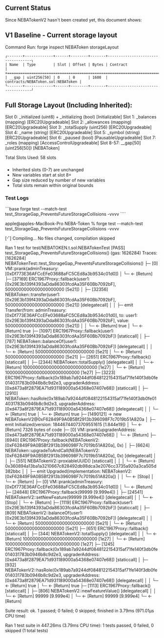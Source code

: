 ## Current Status

Since NEBATokenV2 hasn't been created yet, this document shows:

## V1 Baseline - Current storage layout

Command Run:
forge inspect NEBAToken storageLayout

```
╭-------+-------------+------+--------+-------+-----------------------------------╮
| Name  | Type        | Slot | Offset | Bytes | Contract                          |
+=================================================================================+
| __gap | uint256[50] | 0    | 0      | 1600  | contracts/NEBAToken.sol:NEBAToken |
╰-------+-------------+------+--------+-------+-----------------------------------╯
```

## Full Storage Layout (Including Inherited):

Slot 0: \_initialized (uint8) + \_initializing (bool) [Initializable]
Slot 1: \_balances (mapping) [ERC20Upgradeable]
Slot 2: \_allowances (mapping) [ERC20Upgradeable]
Slot 3: \_totalSupply (uint256) [ERC20Upgradeable]
Slot 4: \_name (string) [ERC20Upgradeable]
Slot 5: \_symbol (string) [ERC20Upgradeable]
Slot 6: \_paused (bool) [PausableUpgradeable]
Slot 7: \_roles (mapping) [AccessControlUpgradeable]
Slot 8-57: \_\_gap[50] (uint256[50]) [NEBAToken]

Total Slots Used: 58 slots

###

- Inherited slots (0-7) are unchanged
- New variables start at slot 8+
- Gap size reduced by number of new variables
- Total slots remain within original bounds

### Test Logs

```base forge test --match-test test_StorageGap_PreventsFutureStorageCollisions -vvvv ````

apple@apples-MacBook-Pro NEBA-Token % forge test --match-test test_StorageGap_PreventsFutureStorageCollisions -vvvv

[⠊] Compiling...
No files changed, compilation skipped

Ran 1 test for test/NEBATOKEN.t.sol:NEBATokenTest
[PASS] test_StorageGap_PreventsFutureStorageCollisions() (gas: 1626284)
Traces:
[1626284] NEBATokenTest::test_StorageGap_PreventsFutureStorageCollisions()
├─ [0] VM::prank(adminTreasury: [0xDf773E36AFCcEFe03688aFC5CEd8a3b9534c01d0])
│ └─ ← [Return]
├─ [37169] ERC1967Proxy::fallback(user1: [0x29E3b139f4393aDda86303fcdAa35F60Bb7092bF], 5000000000000000000000 [5e21])
│ ├─ [32356] NEBAToken::transfer(user1: [0x29E3b139f4393aDda86303fcdAa35F60Bb7092bF], 5000000000000000000000 [5e21]) [delegatecall]
│ │ ├─ emit Transfer(from: adminTreasury: [0xDf773E36AFCcEFe03688aFC5CEd8a3b9534c01d0], to: user1: [0x29E3b139f4393aDda86303fcdAa35F60Bb7092bF], value: 5000000000000000000000 [5e21])
│ │ └─ ← [Return] true
│ └─ ← [Return] true
├─ [1097] ERC1967Proxy::fallback(user1: [0x29E3b139f4393aDda86303fcdAa35F60Bb7092bF]) [staticcall]
│ ├─ [787] NEBAToken::balanceOf(user1: [0x29E3b139f4393aDda86303fcdAa35F60Bb7092bF]) [delegatecall]
│ │ └─ ← [Return] 5000000000000000000000 [5e21]
│ └─ ← [Return] 5000000000000000000000 [5e21]
├─ [2651] ERC1967Proxy::fallback() [staticcall]
│ ├─ [2344] NEBAToken::totalSupply() [delegatecall]
│ │ └─ ← [Return] 1000000000000000000000000000 [1e27]
│ └─ ← [Return] 1000000000000000000000000000 [1e27]
├─ [3223] ERC1967Proxy::fallback(0x189ab7a9244df0848122154315af71fe140f3db0fe014031783b0946b8c9d2e3, upgraderAddress: [0xd473a8f2879EA71d931189000a54368e07407e68]) [staticcall]
│ ├─ [2910] NEBAToken::hasRole(0x189ab7a9244df0848122154315af71fe140f3db0fe014031783b0946b8c9d2e3, upgraderAddress: [0xd473a8f2879EA71d931189000a54368e07407e68]) [delegatecall]
│ │ └─ ← [Return] true
│ └─ ← [Return] true
├─ [1490121] → new NEBATokenV2@0xF62849F9A0B5Bf2913b396098F7c7019b51A820a
│ ├─ emit Initialized(version: 18446744073709551615 [1.844e19])
│ └─ ← [Return] 7326 bytes of code
├─ [0] VM::prank(upgraderAddress: [0xd473a8f2879EA71d931189000a54368e07407e68])
│ └─ ← [Return]
├─ [6940] ERC1967Proxy::fallback(NEBATokenV2: [0xF62849F9A0B5Bf2913b396098F7c7019b51A820a], 0x)
│ ├─ [6624] NEBAToken::upgradeToAndCall(NEBATokenV2: [0xF62849F9A0B5Bf2913b396098F7c7019b51A820a], 0x) [delegatecall]
│ │ ├─ [551] NEBATokenV2::proxiableUUID() [staticcall]
│ │ │ └─ ← [Return] 0x360894a13ba1a3210667c828492db98dca3e2076cc3735a920a3ca505d382bbc
│ │ ├─ emit Upgraded(implementation: NEBATokenV2: [0xF62849F9A0B5Bf2913b396098F7c7019b51A820a])
│ │ └─ ← [Stop]
│ └─ ← [Return]
├─ [0] VM::prank(adminTreasury: [0xDf773E36AFCcEFe03688aFC5CEd8a3b9534c01d0])
│ └─ ← [Return]
├─ [24848] ERC1967Proxy::fallback(99999 [9.999e4])
│ ├─ [24541] NEBATokenV2::setNewFeature(99999 [9.999e4]) [delegatecall]
│ │ └─ ← [Stop]
│ └─ ← [Return]
├─ [1119] ERC1967Proxy::fallback(user1: [0x29E3b139f4393aDda86303fcdAa35F60Bb7092bF]) [staticcall]
│ ├─ [809] NEBATokenV2::balanceOf(user1: [0x29E3b139f4393aDda86303fcdAa35F60Bb7092bF]) [delegatecall]
│ │ └─ ← [Return] 5000000000000000000000 [5e21]
│ └─ ← [Return] 5000000000000000000000 [5e21]
├─ [651] ERC1967Proxy::fallback() [staticcall]
│ ├─ [344] NEBATokenV2::totalSupply() [delegatecall]
│ │ └─ ← [Return] 1000000000000000000000000000 [1e27]
│ └─ ← [Return] 1000000000000000000000000000 [1e27]
├─ [1245] ERC1967Proxy::fallback(0x189ab7a9244df0848122154315af71fe140f3db0fe014031783b0946b8c9d2e3, upgraderAddress: [0xd473a8f2879EA71d931189000a54368e07407e68]) [staticcall]
│ ├─ [932] NEBATokenV2::hasRole(0x189ab7a9244df0848122154315af71fe140f3db0fe014031783b0946b8c9d2e3, upgraderAddress: [0xd473a8f2879EA71d931189000a54368e07407e68]) [delegatecall]
│ │ └─ ← [Return] true
│ └─ ← [Return] true
├─ [1113] ERC1967Proxy::fallback() [staticcall]
│ ├─ [806] NEBATokenV2::newFeatureValue() [delegatecall]
│ │ └─ ← [Return] 99999 [9.999e4]
│ └─ ← [Return] 99999 [9.999e4]
└─ ← [Return]

Suite result: ok. 1 passed; 0 failed; 0 skipped; finished in 3.79ms (971.01µs CPU time)

Ran 1 test suite in 447.26ms (3.79ms CPU time): 1 tests passed, 0 failed, 0 skipped (1 total tests)
